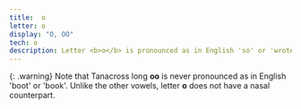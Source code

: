```yaml
---
title:  o
letter: o
display: "O, OO"
tech: o
description: Letter <b>o</b> is pronounced as in English 'so' or 'wrote', and never as in English 'hot'. Tanacross<b> o</b> and <b>oo</b> have the same sound, but <b>oo</b> is pronounced for a longer time than <b>o</b>.
---
```


{: .warning}
Note that Tanacross long <b>oo</b> is never pronounced as in English 'boot' or 'book'. Unlike the other vowels, letter <b>o</b> does not have a nasal counterpart. 

